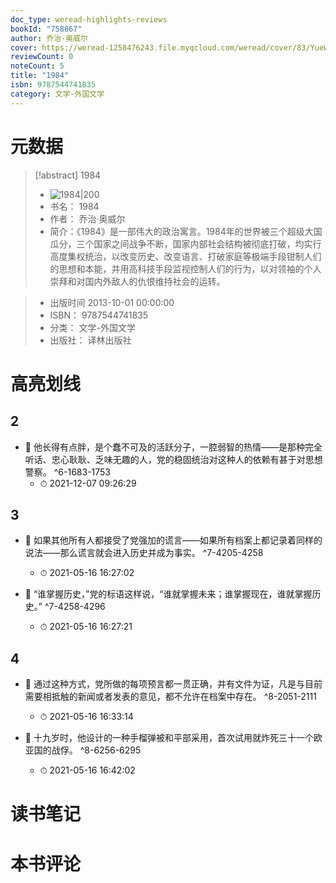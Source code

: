 ```yaml
---
doc_type: weread-highlights-reviews
bookId: "758867"
author: 乔治·奥威尔
cover: https://weread-1258476243.file.myqcloud.com/weread/cover/83/YueWen_758867/t7_YueWen_758867.jpg
reviewCount: 0
noteCount: 5
title: "1984"
isbn: 9787544741835
category: 文学-外国文学
---
```

# 元数据
> [!abstract] 1984
> - ![ 1984|200](https://weread-1258476243.file.myqcloud.com/weread/cover/83/YueWen_758867/t7_YueWen_758867.jpg)
> - 书名： 1984
> - 作者： 乔治·奥威尔
> - 简介：《1984》是一部伟大的政治寓言。1984年的世界被三个超级大国瓜分，三个国家之间战争不断，国家内部社会结构被彻底打破，均实行高度集权统治，以改变历史、改变语言、打破家庭等极端手段钳制人们的思想和本能，并用高科技手段监视控制人们的行为，以对领袖的个人崇拜和对国内外敌人的仇恨维持社会的运转。

> - 出版时间 2013-10-01 00:00:00
> - ISBN： 9787544741835
> - 分类： 文学-外国文学
> - 出版社： 译林出版社

# 高亮划线

## 2


- 📌 他长得有点胖，是个蠢不可及的活跃分子，一腔弱智的热情——是那种完全听话、忠心耿耿、乏味无趣的人，党的稳固统治对这种人的依赖有甚于对思想警察。 ^6-1683-1753
    - ⏱ 2021-12-07 09:26:29 
## 3


- 📌 如果其他所有人都接受了党强加的谎言——如果所有档案上都记录着同样的说法——那么谎言就会进入历史并成为事实。 ^7-4205-4258
    - ⏱ 2021-05-16 16:27:02 

- 📌 “谁掌握历史，”党的标语这样说，“谁就掌握未来；谁掌握现在，谁就掌握历史。” ^7-4258-4296
    - ⏱ 2021-05-16 16:27:21 
## 4


- 📌 通过这种方式，党所做的每项预言都一贯正确，并有文件为证，凡是与目前需要相抵触的新闻或者发表的意见，都不允许在档案中存在。 ^8-2051-2111
    - ⏱ 2021-05-16 16:33:14 

- 📌 十九岁时，他设计的一种手榴弹被和平部采用，首次试用就炸死三十一个欧亚国的战俘。 ^8-6256-6295
    - ⏱ 2021-05-16 16:42:02 
# 读书笔记

# 本书评论

